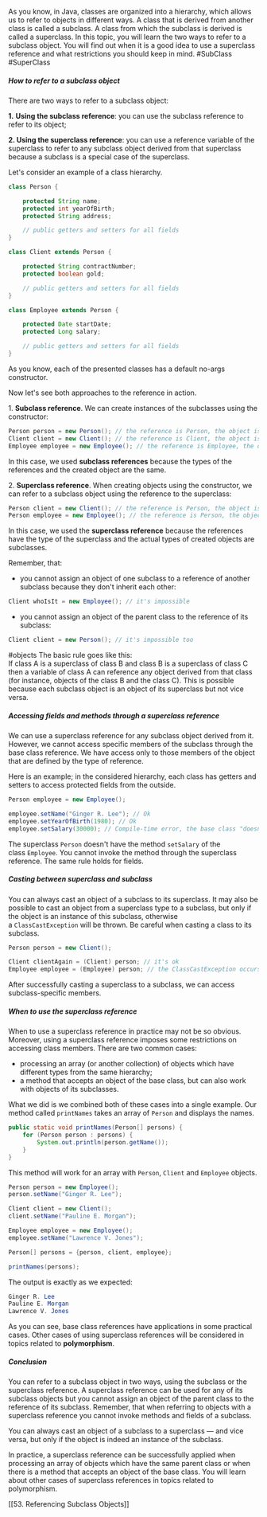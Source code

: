 As you know, in Java, classes are organized into a hierarchy, which allows us to refer to objects in different ways. A class that is derived from another class is called a subclass. A class from which the subclass is derived is called a superclass. In this topic, you will learn the two ways to refer to a subclass object. You will find out when it is a good idea to use a superclass reference and what restrictions you should keep in mind.
#SubClass #SuperClass 
##### How to refer to a subclass object

There are two ways to refer to a subclass object:

**1.** **Using the subclass reference**: you can use the subclass reference to refer to its object;

**2. Using the superclass reference**: you can use a reference variable of the superclass to refer to any subclass object derived from that superclass because a subclass is a special case of the superclass.

Let's consider an example of a class hierarchy.

```java
class Person {

    protected String name;
    protected int yearOfBirth;
    protected String address;

    // public getters and setters for all fields
}

class Client extends Person {

    protected String contractNumber;
    protected boolean gold;

    // public getters and setters for all fields
}

class Employee extends Person {

    protected Date startDate;
    protected Long salary;

    // public getters and setters for all fields
}
```

As you know, each of the presented classes has a default no-args constructor.

Now let's see both approaches to the reference in action.

1. **Subclass reference**. We can create instances of the subclasses using the constructor:

```java
Person person = new Person(); // the reference is Person, the object is Person
Client client = new Client(); // the reference is Client, the object is Client
Employee employee = new Employee(); // the reference is Employee, the object is Employee
```

In this case, we used **subclass references** because the types of the references and the created object are the same.

2. **Superclass reference**. When creating objects using the constructor, we can refer to a subclass object using the reference to the superclass:

```java
Person client = new Client(); // the reference is Person, the object is Client
Person employee = new Employee(); // the reference is Person, the object is Employee
```

In this case, we used the **superclass reference** because the references have the type of the superclass and the actual types of created objects are subclasses.

Remember, that:

- you cannot assign an object of one subclass to a reference of another subclass because they don't inherit each other:

```java
Client whoIsIt = new Employee(); // it's impossible
```

- you cannot assign an object of the parent class to the reference of its subclass:

```java
Client client = new Person(); // it's impossible too
```
#objects 
The basic rule goes like this:  
If class A is a superclass of class B and class B is a superclass of class C then a variable of class A can reference any object derived from that class (for instance, objects of the class B and the class C). This is possible because each subclass object is an object of its superclass but not vice versa.

##### Accessing fields and methods through a superclass reference

We can use a superclass reference for any subclass object derived from it. However, we cannot access specific members of the subclass through the base class reference. We have access only to those members of the object that are defined by the type of reference.

Here is an example; in the considered hierarchy, each class has getters and setters to access protected fields from the outside.

```java
Person employee = new Employee();

employee.setName("Ginger R. Lee"); // Ok
employee.setYearOfBirth(1980); // Ok
employee.setSalary(30000); // Compile-time error, the base class "doesn't know" about the method
```

The superclass `Person` doesn't have the method `setSalary` of the class `Employee`. You cannot invoke the method through the superclass reference. The same rule holds for fields.

##### Casting between superclass and subclass

You can always cast an object of a subclass to its superclass. It may also be possible to cast an object from a superclass type to a subclass, but only if the object is an instance of this subclass, otherwise a `ClassCastException` will be thrown. Be careful when casting a class to its subclass.

```java
Person person = new Client();

Client clientAgain = (Client) person; // it's ok
Employee employee = (Employee) person; // the ClassCastException occurs here
```

After successfully casting a superclass to a subclass, we can access subclass-specific members.

##### When to use the superclass reference

When to use a superclass reference in practice may not be so obvious. Moreover, using a superclass reference imposes some restrictions on accessing class members. There are two common cases:

- processing an array (or another collection) of objects which have different types from the same hierarchy;
- a method that accepts an object of the base class, but can also work with objects of its subclasses.

What we did is we combined both of these cases into a single example. Our method called `printNames` takes an array of `Person` and displays the names.

```java
public static void printNames(Person[] persons) {
    for (Person person : persons) {
        System.out.println(person.getName());
    }
}
```

This method will work for an array with `Person`, `Client` and `Employee` objects.

```java
Person person = new Employee();
person.setName("Ginger R. Lee");

Client client = new Client();
client.setName("Pauline E. Morgan");

Employee employee = new Employee();
employee.setName("Lawrence V. Jones");

Person[] persons = {person, client, employee};

printNames(persons);
```

The output is exactly as we expected:

```java
Ginger R. Lee
Pauline E. Morgan
Lawrence V. Jones
```

As you can see, base class references have applications in some practical cases. Other cases of using superclass references will be considered in topics related to **polymorphism**.

##### Conclusion

You can refer to a subclass object in two ways, using the subclass or the superclass reference. A superclass reference can be used for any of its subclass objects but you cannot assign an object of the parent class to the reference of its subclass. Remember, that when referring to objects with a superclass reference you cannot invoke methods and fields of a subclass.

You can always cast an object of a subclass to a superclass — and vice versa, but only if the object is indeed an instance of the subclass.

In practice, a superclass reference can be successfully applied when processing an array of objects which have the same parent class or when there is a method that accepts an object of the base class. You will learn about other cases of superclass references in topics related to polymorphism.

[[53. Referencing Subclass Objects]]
